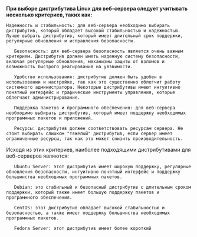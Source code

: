 
**При выборе дистрибутива Linux для веб-сервера следует учитывать несколько критериев, таких как:**

 `Надежность и стабильность: для веб-сервера необходимо выбирать дистрибутив, который обладает высокой стабильностью и надежностью. Лучше выбрать дистрибутив, который имеет длительный срок поддержки, регулярные обновления и исправления безопасности.`<p>
`   Безопасность: для веб-сервера безопасность является очень важным критерием. Дистрибутив должен иметь надежную систему безопасности, включая регулярные обновления, механизмы защиты от взломов и возможность быстрого реагирования на уязвимости.`<p>
`   Удобство использования: дистрибутив должен быть удобен в использовании и настройке, так как это существенно облегчит работу системного администратора. Некоторые дистрибутивы имеют интуитивно понятный интерфейс и графические инструменты управления, которые облегчают администрирование.`<p>
`   Поддержка пакетов и программного обеспечения: для веб-сервера необходимо выбирать дистрибутив, который имеет поддержку необходимых программных пакетов и приложений.`<p>
`   Ресурсы: дистрибутив должен соответствовать ресурсам сервера. Не стоит выбирать слишком "тяжелый" дистрибутив, если сервер имеет ограниченные ресурсы, так как это может снизить производительность.`<p>

Исходя из этих критериев, наиболее подходящими дистрибутивами для веб-серверов являются:

`   Ubuntu Server: этот дистрибутив имеет широкую поддержку, регулярные обновления безопасности, интуитивно понятный интерфейс и поддержку большинства необходимых программных пакетов.`<p>
`   Debian: это стабильный и безопасный дистрибутив с длительным сроком поддержки, который также имеет большую поддержку пакетов и программного обеспечения.`<p>
`   CentOS: этот дистрибутив обладает высокой стабильностью и безопасностью, а также имеет поддержку большинства необходимых программных пакетов.`<p>
`   Fedora Server: этот дистрибутив имеет более короткий`<p>